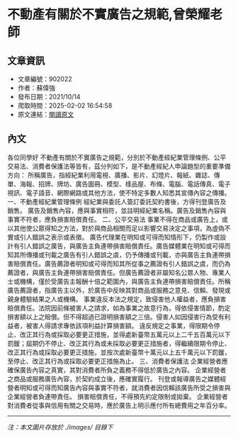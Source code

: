# 不動產有關於不實廣告之規範,曾榮耀老師

## 文章資訊
- 文章編號：902022
- 作者：蘇偉強
- 發布日期：2021/10/14
- 爬取時間：2025-02-02 16:54:58
- 原文連結：[閱讀原文](https://real-estate.get.com.tw/Columns/detail.aspx?no=902022)

## 內文
各位同學好
不動產有關於不實廣告之規範，分別於不動產經紀業管理條例、公平交易法、消費者保護法等皆有，茲分列如下，是不動產經紀人申論題型的重要準備方向：
所稱廣告，指經紀業利用電視、廣播、影片、幻燈片、報紙、雜誌、傳單、海報、招牌、牌坊、廣告圖冊、模型、樣品屋、布條、電腦、電話傳真、電子視訊、電子語音、網際網路或其他方法，使不特定多數人知悉其宣傳內容之傳播。
一、不動產經紀業管理條例
經紀業與委託人簽訂委託契約書後，方得刊登廣告及銷售。
廣告及銷售內容，應與事實相符，並註明經紀業名稱。廣告及銷售內容與事實不符者，應負損害賠償責任。
二、公平交易法
事業不得在商品或廣告上，或以其他使公眾得知之方法，對於與商品相關而足以影響交易決定之事項，為虛偽不實或引人錯誤之表示或表徵。
廣告代理業在明知或可得而知情形下，仍製作或設計有引人錯誤之廣告，與廣告主負連帶損害賠償責任。廣告媒體業在明知或可得而知其所傳播或刊載之廣告有引人錯誤之虞，仍予傳播或刊載，亦與廣告主負連帶損害賠償責任。廣告薦證者明知或可得而知其所從事之薦證有引人錯誤之虞，而仍為薦證者，與廣告主負連帶損害賠償責任。但廣告薦證者非屬知名公眾人物、專業人士或機構，僅於受廣告主報酬十倍之範圍內，與廣告主負連帶損害賠償責任。所稱廣告薦證者，指廣告主以外，於廣告中反映其對商品或服務之意見、信賴、發現或親身體驗結果之人或機構。
事業違反本法之規定，致侵害他人權益者，應負損害賠償責任。法院因前條被害人之請求，如為事業之故意行為，得依侵害情節，酌定損害額以上之賠償。但不得超過已證明損害額之三倍。侵害人如因侵害行為受有利益者，被害人得請求專依該項利益計算損害額。
違反規定之事業，得限期令停止、改正其行為或採取必要更正措施，並得處新臺幣五萬元以上二千五百萬元以下罰鍰；屆期仍不停止、改正其行為或未採取必要更正措施者，得繼續限期令停止、改正其行為或採取必要更正措施，並按次處新臺幣十萬元以上五千萬元以下罰鍰，至停止、改正其行為或採取必要更正措施為止。
三、消費者保護法
企業經營者應確保廣告內容之真實，其對消費者所負之義務不得低於廣告之內容。
企業經營者之商品或服務廣告內容，於契約成立後，應確實履行。
刊登或報導廣告之媒體經營者明知或可得而知廣告內容與事實不符者，就消費者因信賴該廣告所受之損害與企業經營者負連帶責任。
損害賠償責任，不得預先約定限制或拋棄。
企業經營者對消費者從事與信用有關之交易時，應於廣告上明示應付所有總費用之年百分率。

---
*注：本文圖片存放於 ./images/ 目錄下*
